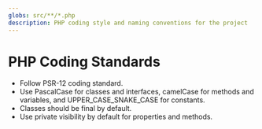 ```yaml
---
globs: src/**/*.php
description: PHP coding style and naming conventions for the project
---
```


# PHP Coding Standards

- Follow PSR-12 coding standard. 
- Use PascalCase for classes and interfaces, camelCase for methods and variables, and UPPER_CASE_SNAKE_CASE for constants. 
- Classes should be final by default. 
- Use private visibility by default for properties and methods.